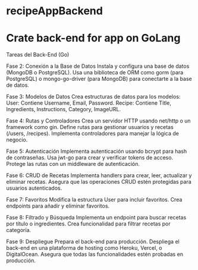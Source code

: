 # recipeAppBackend
# Crate back-end for app on GoLang

Tareas del Back-End (Go)

<!-- Fase 1: Configuración Inicial
    Configura el entorno de desarrollo instalando Go y configurando el GOPATH.
    Inicializa un nuevo módulo Go: go mod init RecipeAppBackend. -->

Fase 2: Conexión a la Base de Datos
    Instala y configura una base de datos (MongoDB o PostgreSQL).
    Usa una biblioteca de ORM como gorm (para PostgreSQL) o mongo-go-driver (para MongoDB) para conectarte a la base de datos.

Fase 3: Modelos de Datos
    Crea estructuras de datos para los modelos:
    User: Contiene Username, Email, Password.
    Recipe: Contiene Title, Ingredients, Instructions, Category, ImageURL.

Fase 4: Rutas y Controladores
    Crea un servidor HTTP usando net/http o un framework como gin.
    Define rutas para gestionar usuarios y recetas (/users, /recipes).
    Implementa controladores para manejar la lógica de negocio.

Fase 5: Autenticación
    Implementa autenticación usando bcrypt para hash de contraseñas.
    Usa jwt-go para crear y verificar tokens de acceso.
    Protege las rutas con un middleware de autenticación.

Fase 6: CRUD de Recetas
    Implementa handlers para crear, leer, actualizar y eliminar recetas.
    Asegura que las operaciones CRUD estén protegidas para usuarios autenticados.

Fase 7: Favoritos
    Modifica la estructura User para incluir favoritos.
    Crea endpoints para añadir y eliminar favoritos.

Fase 8: Filtrado y Búsqueda
    Implementa un endpoint para buscar recetas por título o ingredientes.
    Crea funcionalidad para filtrar recetas por categoría.

Fase 9: Despliegue
    Prepara el back-end para producción.
    Despliega el back-end en una plataforma de hosting como Heroku, Vercel, o DigitalOcean.
    Asegura que todas las funcionalidades estén probadas en producción.
